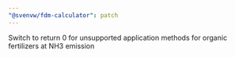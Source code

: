 ```yaml
---
"@svenvw/fdm-calculator": patch
---
```


Switch to return 0 for unsupported application methods for organic fertilizers at NH3 emission
